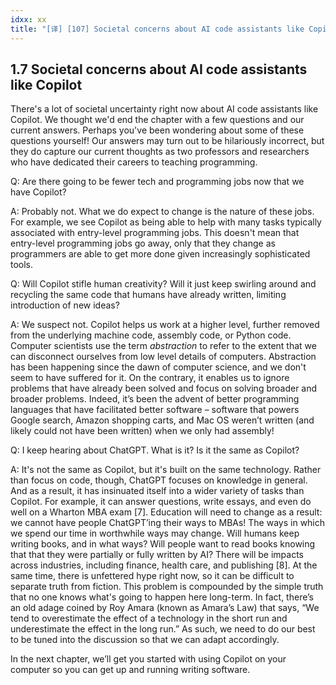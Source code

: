 ```yaml
---
idxx: xx
title: "[译] [107] Societal concerns about AI code assistants like Copilot"
---
```



## 1.7 Societal concerns about AI code assistants like Copilot

There's a lot of societal uncertainty right now about AI code assistants like Copilot. We thought we'd end the chapter with a few questions and our current answers. Perhaps you've been wondering about some of these questions yourself! Our answers may turn out to be hilariously incorrect, but they do capture our current thoughts as two professors and researchers who have dedicated their careers to teaching programming.

Q: Are there going to be fewer tech and programming jobs now that we have Copilot?

A: Probably not. What we do expect to change is the nature of these jobs. For example, we see Copilot as being able to help with many tasks typically associated with entry-level programming jobs. This doesn't mean that entry-level programming jobs go away, only that they change as programmers are able to get more done given increasingly sophisticated tools.

Q: Will Copilot stifle human creativity? Will it just keep swirling around and recycling the same code that humans have already written, limiting introduction of new ideas?

A: We suspect not. Copilot helps us work at a higher level, further removed from the underlying machine code, assembly code, or Python code. Computer scientists use the term _abstraction_ to refer to the extent that we can disconnect ourselves from low level details of computers. Abstraction has been happening since the dawn of computer science, and we don't seem to have suffered for it. On the contrary, it enables us to ignore problems that have already been solved and focus on solving broader and broader problems. Indeed, it’s been the advent of better programming languages that have facilitated better software – software that powers Google search, Amazon shopping carts, and Mac OS weren’t written (and likely could not have been written) when we only had assembly!

Q: I keep hearing about ChatGPT. What is it? Is it the same as Copilot?

A: It's not the same as Copilot, but it's built on the same technology. Rather than focus on code, though, ChatGPT focuses on knowledge in general. And as a result, it has insinuated itself into a wider variety of tasks than Copilot. For example, it can answer questions, write essays, and even do well on a Wharton MBA exam \[7\]. Education will need to change as a result: we cannot have people ChatGPT’ing their ways to MBAs! The ways in which we spend our time in worthwhile ways may change. Will humans keep writing books, and in what ways? Will people want to read books knowing that that they were partially or fully written by AI? There will be impacts across industries, including finance, health care, and publishing \[8\]. At the same time, there is unfettered hype right now, so it can be difficult to separate truth from fiction. This problem is compounded by the simple truth that no one knows what's going to happen here long-term. In fact, there’s an old adage coined by Roy Amara (known as Amara’s Law) that says, “We tend to overestimate the effect of a technology in the short run and underestimate the effect in the long run.” As such, we need to do our best to be tuned into the discussion so that we can adapt accordingly.

In the next chapter, we’ll get you started with using Copilot on your computer so you can get up and running writing software.
